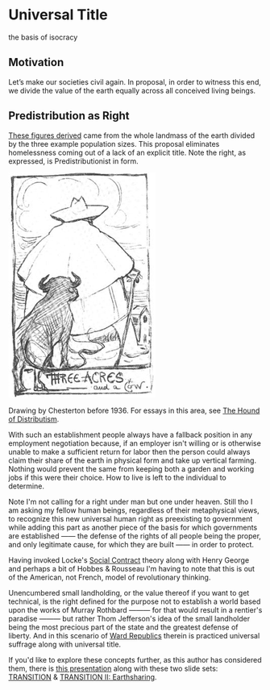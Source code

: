 # Universal Title
the basis of isocracy

## Motivation
Let’s make our societies civil again. In proposal, in order to witness this end, we divide the value of the earth equally across all conceived living beings.

## Predistribution as Right
[These figures derived](https://gist.github.com/kuttaineh/8b7830a1a3e0f10467b90cd3049424d4) came from the whole landmass of the earth divided by the three example population sizes. This proposal eliminates homelessness coming out of a lack of an explicit title. Note the right, as expressed, is Predistributionist in form.

![Three acres and a cow](Three_acres_and_a_cow.jpeg)

Drawing by Chesterton before 1936. For essays in this area, see [The Hound of Distributism](https://www.chesterton.org/store/product/hound-of-distributism/).

With such an establishment people always have a fallback position in any employment negotiation because, if an employer isn't willing or is otherwise unable to make a sufficient return for labor then the person could always claim their share of the earth in physical form and take up vertical farming. Nothing would prevent the same from keeping both a garden and working jobs if this were their choice. How to live is left to the individual to determine.

Note I'm not calling for a right under man but one under heaven. Still tho I am asking my fellow human beings, regardless of their metaphysical views, to recognize this new universal human right as preexisting to government while adding this part as another piece of the basis for which governments are established —— the defense of the rights of all people being the proper, and only legitimate cause, for which they are built —— in order to protect.

Having invoked Locke's [Social Contract](https://github.com/kuttaineh/unknotted#how-shall-the-social-contract-be-defined) theory along with Henry George and perhaps a bit of Hobbes & Rousseau I'm having to note that this is out of the American, not French, model of revolutionary thinking.

Unencumbered small landholding, or the value thereof if you want to get technical, is the right defined for the purpose not to establish a world based upon the works of Murray Rothbard ——— for that would result in a rentier's paradise ——— but rather Thom Jefferson's idea of the small landholder being the most precious part of the state and the greatest defense of liberty. And in this scenario of [Ward Republics](https://web.archive.org/web/20230331120509/https://constitution.org/1-Activism/reform/us/ward_republic.html) therein is practiced universal suffrage along with universal title.

If you'd like to explore these concepts further, as this author has considered them, there is [this presentation](https://www.dropbox.com/s/sfq0ojcn3ywj4lc/Unknotted.pptx?dl=0) along with these two slide sets: [TRANSITION](https://www.dropbox.com/s/e5saemk5ean6q4l/TRANSITION.pptx?dl=0) & [TRANSITION II: Earthsharing](https://www.dropbox.com/s/x7fguox3i251sku/TRANSITION_II.pptx?dl=0).
